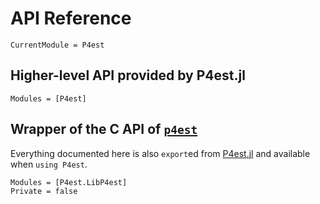 # API Reference


```@meta
CurrentModule = P4est
```


## Higher-level API provided by P4est.jl

```@autodocs
Modules = [P4est]
```


## Wrapper of the C API of [`p4est`](https://github.com/cburstedde/p4est)

Everything documented here is also `export`ed from
[P4est.jl](https://github.com/trixi-framework/P4est.jl) and available when
`using P4est`.

```@autodocs
Modules = [P4est.LibP4est]
Private = false
```
